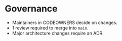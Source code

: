 # Governance
- Maintainers in CODEOWNERS decide on changes.
- 1 review required to merge into `main`.
- Major architecture changes require an ADR.
